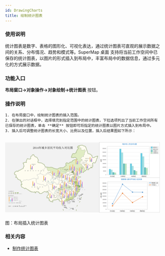 ```yaml
---
id: DrawingCharts
title: 绘制统计图表
---
```

###  使用说明

统计图表是数字、表格的图形化、可视化表达，通过统计图表可直观的展示数据之间的关系、分布情况、趋势和模式等。SuperMap 桌面
支持将当前工作空间中已保存的统计图表，以图片的形式插入到布局中，丰富布局中的数据信息，通过多元化的方式展示数据。

###  功能入口

**布局窗口->对象操作->对象绘制->统计图表** 按钮。

###  操作说明

    1. 在布局窗口中，绘制统计图表的插入范围。
    2. 在弹出的对话框中，选择填充到指定范围中的统计图表，下拉选项列出了当前工作空间所有已保存的统计图表，单击 **确定** 按钮即可将指定的统计图表以图片方式插入到布局中。
    3. 插入后可调整统计图表的长宽大小、比例以及位置，插入后结果图如下所示：
![](img/DrawingChartsResult.png)  
---  
图：布局插入统计图表  
  
### 相关内容

 * [制作统计图表](../../DataMining/Diagrams/CreateDiagram)

